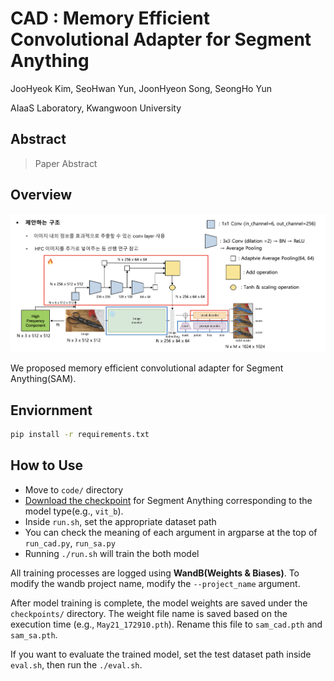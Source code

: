 # CAD : Memory Efficient Convolutional Adapter for Segment Anything

JooHyeok Kim, SeoHwan Yun, JoonHyeon Song, SeongHo Yun

AIaaS Laboratory, Kwangwoon University

## Abstract 

> Paper Abstract

## Overview

![alt text](assets/image.png)

We proposed memory efficient convolutional adapter for Segment Anything(SAM). 

## Enviornment

```bash 
pip install -r requirements.txt 
```

## How to Use 

- Move to ```code/``` directory
- [Download the checkpoint](https://github.com/facebookresearch/segment-anything?tab=readme-ov-file#model-checkpoints) for Segment Anything corresponding to the model type(e.g., ```vit_b```).
- Inside ```run.sh```, set the appropriate dataset path 
- You can check the meaning of each argument in argparse at the top of ```run_cad.py```, ```run_sa.py```
- Running ```./run.sh``` will train the both model

All training processes are logged using **WandB(Weights & Biases)**. To modify the wandb project name, modify the ```--project_name``` argument.

After model training is complete, the model weights are saved under the ```checkpoints/``` directory. The weight file name is saved based on the execution time (e.g., ```May21_172910.pth```). Rename this file to ```sam_cad.pth``` and ```sam_sa.pth```.

If you want to evaluate the trained model, set the test dataset path inside ```eval.sh```, then run the ```./eval.sh```.
